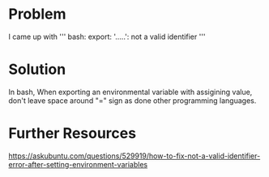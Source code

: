 # Problem

I came up with
'''
bash: export: '.....': not a valid identifier
'''

# Solution

In bash, When exporting an environmental variable with assigining value, don't leave space around "=" sign as done other programming languages.

# Further Resources
https://askubuntu.com/questions/529919/how-to-fix-not-a-valid-identifier-error-after-setting-environment-variables

